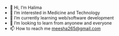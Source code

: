- 👋 Hi, I’m Halima
- 👀 I’m interested in Medicine and Technology
- 🌱 I’m currently learning web/software development
- 💞️ I’m looking to learn from anyonew and everyone
- 📫 How to reach me meesha265@gmail.com

<!---
meesha265/meesha265 is a ✨ special ✨ repository because its `README.md` (this file) appears on your GitHub profile.
You can click the Preview link to take a look at your changes.
--->
